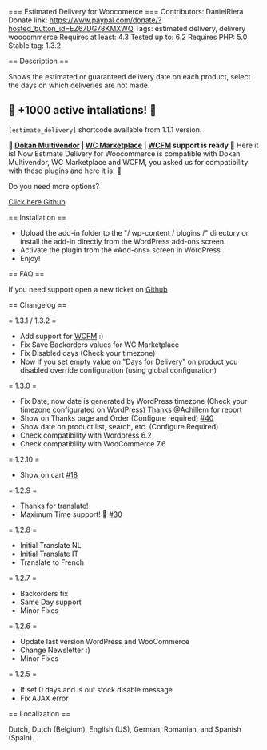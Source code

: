 === Estimated Delivery for Woocomerce ===
Contributors: DanielRiera
Donate link: https://www.paypal.com/donate/?hosted_button_id=EZ67DG78KMXWQ
Tags: estimated delivery, delivery woocommerce
Requires at least: 4.3
Tested up to: 6.2
Requires PHP: 5.0
Stable tag: 1.3.2
 
== Description ==

Shows the estimated or guaranteed delivery date on each product, select the days on which deliveries are not made.

## 🎉 +1000 active intallations! 🎉

`[estimate_delivery]` shortcode available from 1.1.1 version.

**🎉 [Dokan Multivendor](https://wedevs.com/dokan?utm_source=estimated-delivery-for-woocommerce) | [WC Marketplace](https://multivendorx.com?utm_source=estimated-delivery-for-woocommerce) | [WCFM](https://wclovers.com?utm_source=estimated-delivery-for-woocommerce) support is ready 🎉**
Here it is! Now Estimate Delivery for Woocommerce is compatible with Dokan Multivendor, WC Marketplace and WCFM, you asked us for compatibility with these plugins and here it is. 🤪

Do you need more options?

[Click here Github](https://github.com/DanielRiera/estimated-delivery-woocommerce/issues)

== Installation ==

* Upload the add-in folder to the "/ wp-content / plugins /" directory or install the add-in directly from the WordPress add-ons screen.
* Activate the plugin from the «Add-ons» screen in WordPress
* Enjoy!
 
== FAQ ==

If you need support open a new ticket on [Github](https://github.com/DanielRiera/estimated-delivery-woocommerce/issues)

 
== Changelog ==

= 1.3.1 / 1.3.2 =
* Add support for [WCFM](https://wclovers.com?utm_source=estimated-delivery-for-woocommerce) :)
* Fix Save Backorders values for WC Marketplace
* Fix Disabled days (Check your timezone)
* Now if you set empty value on "Days for Delivery" on product you disabled override configuration (using global configuration)

= 1.3.0 =
* Fix Date, now date is generated by WordPress timezone (Check your timezone configurated on WordPress) Thanks @Achillem for report
* Show on Thanks page and Order (Configure required) [#40](https://github.com/DanielRiera/estimated-delivery-woocommerce/issues/40)
* Show date on product list, search, etc. (Configure Required)
* Check compatibility with Wordpress 6.2
* Check compatibility with WooCommerce 7.6

= 1.2.10 =
* Show on cart [#18](https://github.com/DanielRiera/estimated-delivery-woocommerce/issues/18)

= 1.2.9 =
* Thanks for translate!
* Maximum Time support! 🎉 [#30](https://github.com/DanielRiera/estimated-delivery-woocommerce/issues/30)

= 1.2.8 =
* Initial Translate NL
* Initial Translate IT
* Translate to French

= 1.2.7 =
* Backorders fix
* Same Day support
* Minor Fixes

= 1.2.6 =
* Update last version WordPress and WooCommerce
* Change Newsletter :)
* Minor Fixes

= 1.2.5 =
* If set 0 days and is out stock disable message
* Fix AJAX error

== Localization ==

Dutch, Dutch (Belgium), English (US), German, Romanian, and Spanish (Spain).
